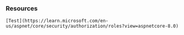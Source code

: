 ### Resources
[](https://medium.com/@kerimkkara/authentication-and-authorization-in-asp-net-core-a-comprehensive-guide-dfb8fb806ac7)

``` [Test](https://learn.microsoft.com/en-us/aspnet/core/security/authorization/roles?view=aspnetcore-8.0) ``` 
